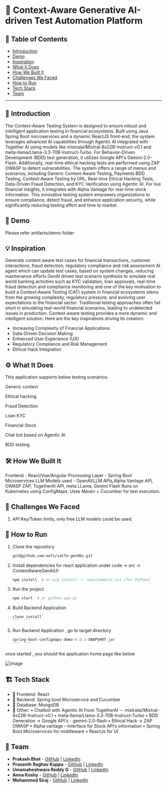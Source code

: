 # 🚀 Context-Aware Generative AI-driven Test Automation Platform

## 📌 Table of Contents
- [Introduction](#introduction)
- [Demo](#demo)
- [Inspiration](#inspiration)
- [What It Does](#what-it-does)
- [How We Built It](#how-we-built-it)
- [Challenges We Faced](#challenges-we-faced)
- [How to Run](#how-to-run)
- [Tech Stack](#tech-stack)
- [Team](#team)

---

## 🎯 Introduction
The Context-Aware Testing System is designed to ensure robust and intelligent application testing in financial ecosystems. Built using Java Spring Boot microservices and a dynamic ReactJS front-end, the system leverages advanced AI capabilities through Agentic AI integrated with Together AI using models like mistralai/Mixtral-8x22B-Instruct-v0.1 and meta-llama/Llama-3.3-70B-Instruct-Turbo. For Behavior-Driven Development (BDD) test generation, it utilizes Google API's Gemini-2.0-Flash. Additionally, real-time ethical hacking tests are performed using ZAP OWASP to detect vulnerabilities. The system offers a range of menus and scenarios, including Generic Context-Aware Testing, Payments BDD Testing, Context-Aware Testing by URL, Real-time Ethical Hacking Tests, Data-Driven Fraud Detection, and KYC Verification using Agentic AI. For live financial insights, it integrates with Alpha Vantage for real-time stock information. This innovative testing system empowers organizations to ensure compliance, detect fraud, and enhance application security, while significantly reducing testing effort and time to market.

## 🎥 Demo
Please refer artifacts/demo folder 

## 💡 Inspiration
Generate context aware test cases for financial transactions, customer interactions, fraud detection, regulatory compliance and risk assessment 
AI agent which can update test cases, based on system changes, reducing maintenance efforts 
GenAI driven test scenario synthesis to simulate real world banking activities such as KYC validation, loan approvals, real-time fraud detection and compliance monitoring and one of the key
motivation to build a Context-Aware Testing (CAT) system in financial ecosystems stems from the growing complexity, regulatory pressure, and evolving user expectations in the financial sector. 
Traditional testing approaches often fall short in simulating real-world financial scenarios, leading to undetected issues in production. Context-aware testing provides a more dynamic and intelligent solution. Here are the key inspirations driving its creation:

- Increasing Complexity of Financial Applications
- Data-Driven Decision Making
- Enhanced User Experience (UX)
- Regulatory Compliance and Risk Management
- Ethical Hack Integration

## ⚙️ What It Does
This application supports below testing scenarios: 

Generic context  

Ethical hacking 

Fraud Detection 

Loan KYC 

Financial Stock 

Chat bot based on Agentic AI 

BDD testing 

## 🛠️ How We Built It
Frontend - React/Vue/Angular
Processing Layer - Spring Boot Microservices
LLM Models used - OpenAI/LLM APIs,Alpha Vantage API, OWASP ZAP, TogetherAI API, meta LLama, Gemini Flash
Runs on Kubernetes using ConfigMaps. 
Uses Maven + Cucumber for test execution. 
## 🚧 Challenges We Faced
1. API Key/Token limits, only free LLM models could be used.

## 🏃 How to Run
1. Clone the repository  
   ```sh
   git@github.com:ewfx/catfe-gen90s.git
   ```
2. Install dependencies  for react application under code -> src -> ContextAwareGenAIUI
   ```sh
   npm install  # or pip install -r requirements.txt (for Python)
   ```
3. Run the project  
   ```sh
   npm start  # or python app.py
4. Build Backend Application  
   ```mvnw
   clean install
   ```  ```
5. Run Backend Application  , go to target directory
   ```java -jar 
   spring-boot-configmaps-demo-0.0.1-SNAPSHOT.jar
   ```  ```
once started , you should the application home page like below

![image](https://github.com/user-attachments/assets/2b9a0152-356d-451e-a0ba-469442ccbe72)

## 🏗️ Tech Stack
- 🔹 Frontend: React 
- 🔹 Backend: Spring boot Microservice and Cucumber
- 🔹 Database: MongoDB
- 🔹 Other:
     •	Chatbot with Agentic AI From TogetherAI -- mistralai/Mixtral-8x22B-Instruct-v0.1
     •	meta-llama/Llama-3.3-70B-Instruct-Turbo
     •	BDD Generation -> Google API's - gemini-2.0-flash
     •	Ethical Hack -> ZAP OWASP
     •	Alpha vantage – Interface for Stock API’s information
     •	Spring Boot Microservices for middleware 
     •	ReactJs for UI


## 👥 Team
- **Prakash Bhat** - [GitHub](#) | [LinkedIn](#)
- **Prasanth Raghav Kuppa** - [GitHub](#) | [LinkedIn](#)
- **Umamaheshwara Reddy G** - [GitHub](#) | [LinkedIn](#)
- **Anna Koshy** - [GitHub](#) | [LinkedIn](#)
- **Mohammed Siraj** - [GitHub](#) | [LinkedIn](#)
